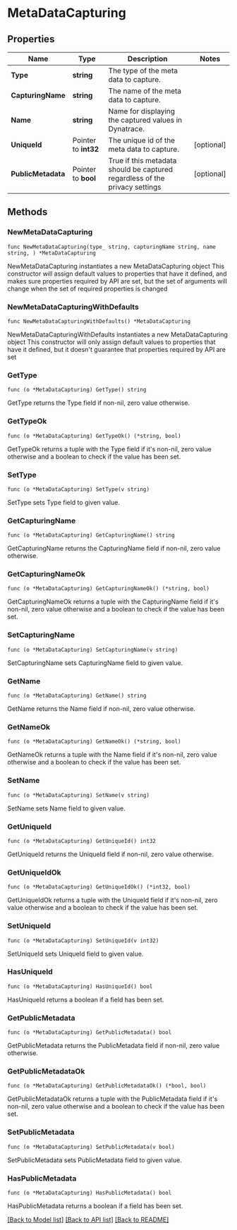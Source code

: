 # MetaDataCapturing

## Properties

Name | Type | Description | Notes
------------ | ------------- | ------------- | -------------
**Type** | **string** | The type of the meta data to capture. | 
**CapturingName** | **string** | The name of the meta data to capture. | 
**Name** | **string** | Name for displaying the captured values in Dynatrace. | 
**UniqueId** | Pointer to **int32** | The unique id of the meta data to capture. | [optional] 
**PublicMetadata** | Pointer to **bool** | True if this metadata should be captured regardless of the privacy settings | [optional] 

## Methods

### NewMetaDataCapturing

`func NewMetaDataCapturing(type_ string, capturingName string, name string, ) *MetaDataCapturing`

NewMetaDataCapturing instantiates a new MetaDataCapturing object
This constructor will assign default values to properties that have it defined,
and makes sure properties required by API are set, but the set of arguments
will change when the set of required properties is changed

### NewMetaDataCapturingWithDefaults

`func NewMetaDataCapturingWithDefaults() *MetaDataCapturing`

NewMetaDataCapturingWithDefaults instantiates a new MetaDataCapturing object
This constructor will only assign default values to properties that have it defined,
but it doesn't guarantee that properties required by API are set

### GetType

`func (o *MetaDataCapturing) GetType() string`

GetType returns the Type field if non-nil, zero value otherwise.

### GetTypeOk

`func (o *MetaDataCapturing) GetTypeOk() (*string, bool)`

GetTypeOk returns a tuple with the Type field if it's non-nil, zero value otherwise
and a boolean to check if the value has been set.

### SetType

`func (o *MetaDataCapturing) SetType(v string)`

SetType sets Type field to given value.


### GetCapturingName

`func (o *MetaDataCapturing) GetCapturingName() string`

GetCapturingName returns the CapturingName field if non-nil, zero value otherwise.

### GetCapturingNameOk

`func (o *MetaDataCapturing) GetCapturingNameOk() (*string, bool)`

GetCapturingNameOk returns a tuple with the CapturingName field if it's non-nil, zero value otherwise
and a boolean to check if the value has been set.

### SetCapturingName

`func (o *MetaDataCapturing) SetCapturingName(v string)`

SetCapturingName sets CapturingName field to given value.


### GetName

`func (o *MetaDataCapturing) GetName() string`

GetName returns the Name field if non-nil, zero value otherwise.

### GetNameOk

`func (o *MetaDataCapturing) GetNameOk() (*string, bool)`

GetNameOk returns a tuple with the Name field if it's non-nil, zero value otherwise
and a boolean to check if the value has been set.

### SetName

`func (o *MetaDataCapturing) SetName(v string)`

SetName sets Name field to given value.


### GetUniqueId

`func (o *MetaDataCapturing) GetUniqueId() int32`

GetUniqueId returns the UniqueId field if non-nil, zero value otherwise.

### GetUniqueIdOk

`func (o *MetaDataCapturing) GetUniqueIdOk() (*int32, bool)`

GetUniqueIdOk returns a tuple with the UniqueId field if it's non-nil, zero value otherwise
and a boolean to check if the value has been set.

### SetUniqueId

`func (o *MetaDataCapturing) SetUniqueId(v int32)`

SetUniqueId sets UniqueId field to given value.

### HasUniqueId

`func (o *MetaDataCapturing) HasUniqueId() bool`

HasUniqueId returns a boolean if a field has been set.

### GetPublicMetadata

`func (o *MetaDataCapturing) GetPublicMetadata() bool`

GetPublicMetadata returns the PublicMetadata field if non-nil, zero value otherwise.

### GetPublicMetadataOk

`func (o *MetaDataCapturing) GetPublicMetadataOk() (*bool, bool)`

GetPublicMetadataOk returns a tuple with the PublicMetadata field if it's non-nil, zero value otherwise
and a boolean to check if the value has been set.

### SetPublicMetadata

`func (o *MetaDataCapturing) SetPublicMetadata(v bool)`

SetPublicMetadata sets PublicMetadata field to given value.

### HasPublicMetadata

`func (o *MetaDataCapturing) HasPublicMetadata() bool`

HasPublicMetadata returns a boolean if a field has been set.


[[Back to Model list]](../README.md#documentation-for-models) [[Back to API list]](../README.md#documentation-for-api-endpoints) [[Back to README]](../README.md)


